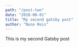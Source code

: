 ```yaml
---
path: "/post-two"
date: "2018-08-01"
title: "My second gatsby post"
author: "Nuno Reis"
---
```


This is my second Gatsby post